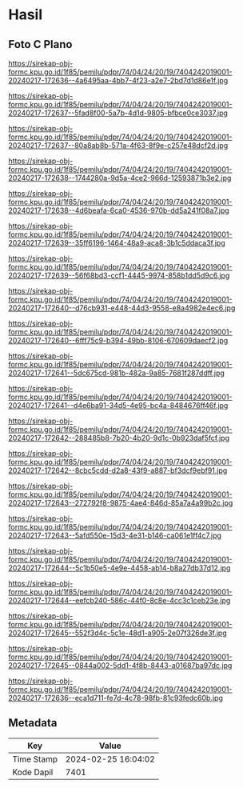 # Hasil

## Foto C Plano

https://sirekap-obj-formc.kpu.go.id/1f85/pemilu/pdpr/74/04/24/20/19/7404242019001-20240217-172636--4a6495aa-4bb7-4f23-a2e7-2bd7d1d86e1f.jpg

https://sirekap-obj-formc.kpu.go.id/1f85/pemilu/pdpr/74/04/24/20/19/7404242019001-20240217-172637--5fad8f00-5a7b-4d1d-9805-bfbce0ce3037.jpg

https://sirekap-obj-formc.kpu.go.id/1f85/pemilu/pdpr/74/04/24/20/19/7404242019001-20240217-172637--80a8ab8b-571a-4f63-8f9e-c257e48dcf2d.jpg

https://sirekap-obj-formc.kpu.go.id/1f85/pemilu/pdpr/74/04/24/20/19/7404242019001-20240217-172638--1744280a-9d5a-4ce2-966d-12593871b3e2.jpg

https://sirekap-obj-formc.kpu.go.id/1f85/pemilu/pdpr/74/04/24/20/19/7404242019001-20240217-172638--4d6beafa-6ca0-4536-970b-dd5a241f08a7.jpg

https://sirekap-obj-formc.kpu.go.id/1f85/pemilu/pdpr/74/04/24/20/19/7404242019001-20240217-172639--35ff6196-1464-48a9-aca8-3b1c5ddaca3f.jpg

https://sirekap-obj-formc.kpu.go.id/1f85/pemilu/pdpr/74/04/24/20/19/7404242019001-20240217-172639--56f68bd3-ccf1-4445-9974-858b1dd5d9c6.jpg

https://sirekap-obj-formc.kpu.go.id/1f85/pemilu/pdpr/74/04/24/20/19/7404242019001-20240217-172640--d76cb931-e448-44d3-9558-e8a4982e4ec6.jpg

https://sirekap-obj-formc.kpu.go.id/1f85/pemilu/pdpr/74/04/24/20/19/7404242019001-20240217-172640--6fff75c9-b394-49bb-8106-670609daecf2.jpg

https://sirekap-obj-formc.kpu.go.id/1f85/pemilu/pdpr/74/04/24/20/19/7404242019001-20240217-172641--5dc675cd-981b-482a-9a85-7681f287ddff.jpg

https://sirekap-obj-formc.kpu.go.id/1f85/pemilu/pdpr/74/04/24/20/19/7404242019001-20240217-172641--d4e6ba91-34d5-4e95-bc4a-8484676ff46f.jpg

https://sirekap-obj-formc.kpu.go.id/1f85/pemilu/pdpr/74/04/24/20/19/7404242019001-20240217-172642--288485b8-7b20-4b20-9d1c-0b923daf5fcf.jpg

https://sirekap-obj-formc.kpu.go.id/1f85/pemilu/pdpr/74/04/24/20/19/7404242019001-20240217-172642--8cbc5cdd-d2a8-43f9-a887-bf3dcf9ebf91.jpg

https://sirekap-obj-formc.kpu.go.id/1f85/pemilu/pdpr/74/04/24/20/19/7404242019001-20240217-172643--272792f8-9875-4ae4-846d-85a7a4a99b2c.jpg

https://sirekap-obj-formc.kpu.go.id/1f85/pemilu/pdpr/74/04/24/20/19/7404242019001-20240217-172643--5afd550e-15d3-4e31-b146-ca061e1ff4c7.jpg

https://sirekap-obj-formc.kpu.go.id/1f85/pemilu/pdpr/74/04/24/20/19/7404242019001-20240217-172644--5c1b50e5-4e9e-4458-ab14-b8a27db37d12.jpg

https://sirekap-obj-formc.kpu.go.id/1f85/pemilu/pdpr/74/04/24/20/19/7404242019001-20240217-172644--eefcb240-586c-44f0-8c8e-4cc3c1ceb23e.jpg

https://sirekap-obj-formc.kpu.go.id/1f85/pemilu/pdpr/74/04/24/20/19/7404242019001-20240217-172645--552f3d4c-5c1e-48d1-a905-2e07f326de3f.jpg

https://sirekap-obj-formc.kpu.go.id/1f85/pemilu/pdpr/74/04/24/20/19/7404242019001-20240217-172645--0844a002-5dd1-4f8b-8443-a01687ba97dc.jpg

https://sirekap-obj-formc.kpu.go.id/1f85/pemilu/pdpr/74/04/24/20/19/7404242019001-20240217-172636--eca1d711-fe7d-4c78-98fb-81c93fedc60b.jpg


## Metadata

| Key        | Value               |
| ---------- | ------------------- |
| Time Stamp | 2024-02-25 16:04:02 |
| Kode Dapil | 7401                |



